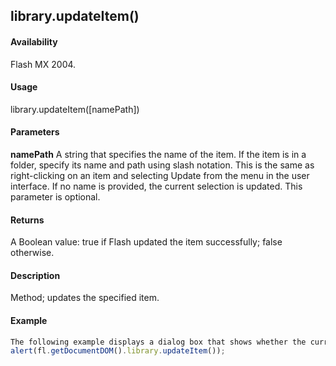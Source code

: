 ## library.updateItem()

#### Availability

Flash MX 2004.

#### Usage

library.updateItem(\[namePath\])

#### Parameters

**namePath** A string that specifies the name of the item. If the item is in a folder, specify its name and path using slash notation. This is the same as right-clicking on an item and selecting Update from the menu in the user interface. If no name is provided, the current selection is updated. This parameter is optional.

#### Returns

A Boolean value: true if Flash updated the item successfully; false otherwise.

#### Description

Method; updates the specified item.

#### Example

```javascript
The following example displays a dialog box that shows whether the currently selected item is updated (true) or not (false):
alert(fl.getDocumentDOM().library.updateItem());

```